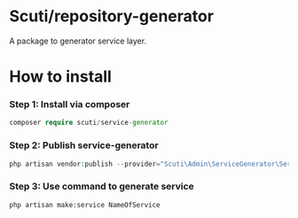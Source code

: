 # Scuti/repository-generator
A package to generator service layer.
# How to install

### Step 1: Install via composer

```php
composer require scuti/service-generator
```

### Step 2: Publish service-generator

```php
php artisan vendor:publish --provider="Scuti\Admin\ServiceGenerator\ServiceGeneratorProvider"
```
### Step 3: Use command to generate service
```
php artisan make:service NameOfService
```
